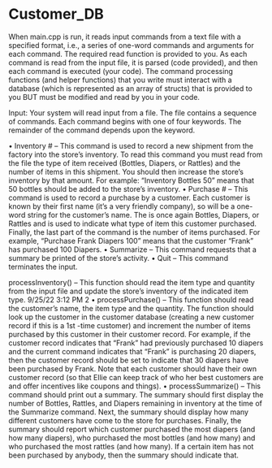 # Customer_DB

When main.cpp is run, it reads input commands from a text file with
a specified format, i.e., a series of one-word commands and arguments for each command.
The required read function is provided to you. As each command is read from the input file, it
is parsed (code provided), and then each command is executed (your code). The command
processing functions (and helper functions) that you write must interact with a database
(which is represented as an array of structs) that is provided to you BUT must be modified
and read by you in your code.

Input: Your system will read input from a file. The file contains a sequence of commands.
Each command begins with one of four keywords. The remainder of the command depends
upon the keyword.

• Inventory <type> # – This command is used to record a new shipment from the
factory into the store’s inventory. To read this command you must read from the file
the type of item received (Bottles, Diapers, or Rattles) and the number of items in this
shipment. You should then increase the store’s inventory by that amount. For example:
“Inventory Bottles 50” means that 50 bottles should be added to the store’s inventory.
• Purchase <name> <type> # – This command is used to record a purchase by a
customer. Each customer is known by their first name (it’s a very friendly company),
so <name> will be a one-word string for the customer’s name. The
<type> is once again Bottles, Diapers, or Rattles and is used to indicate what type of
item this customer purchased. Finally, the last part of the command is the number of
items purchased. For example, “Purchase Frank Diapers 100” means that the customer
“Frank” has purchased 100 Diapers.
• Summarize – This command requests that a summary be printed of the store’s
activity.
• Quit – This command terminates the input.

processInventory() – This function should read the item type and quantity
from the input file and update the store’s inventory of the indicated item type.
9/25/22 3:12 PM 2
• processPurchase() – This function should read the customer’s name, the item
type and the quantity. The function should look up the customer in the customer
database (creating a new customer record if this is a 1st
-time customer) and increment
the number of items purchased by this customer in their customer record. For example,
if the customer record indicates that “Frank” had previously purchased 10 diapers and
the current command indicates that “Frank” is purchasing 20 diapers, then the customer
record should be set to indicate that 30 diapers have been purchased by Frank. Note
that each customer should have their own customer record (so that Ellie can keep track
of who her best customers are and offer incentives like coupons and things).
• processSummarize() – This command should print out a summary. The
summary should first display the number of Bottles, Rattles, and Diapers remaining in
inventory at the time of the Summarize command. Next, the summary should display
how many different customers have come to the store for purchases. Finally, the
summary should report which customer purchased the most diapers (and how many
diapers), who purchased the most bottles (and how many) and who purchased the most
rattles (and how many). If a certain item has not been purchased by anybody, then the
summary should indicate that.


